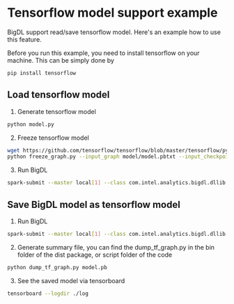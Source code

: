 # Tensorflow model support example
BigDL support read/save tensorflow model. Here's an example how to use this feature.

Before you run this example, you need to install tensorflow on your machine. This can be simply done
by

```bash
pip install tensorflow
```

## Load tensorflow model
1. Generate tensorflow model
```bash
python model.py
```

2. Freeze tensorflow model
```bash
wget https://github.com/tensorflow/tensorflow/blob/master/tensorflow/python/tools/freeze_graph.py
python freeze_graph.py --input_graph model/model.pbtxt --input_checkpoint model/model.chkp --output_node_names="LeNet/fc4/BiasAdd" --output_graph "model.pb"
```

3. Run BigDL
```bash
spark-submit --master local[1] --class com.intel.analytics.bigdl.dllib.example.tensorflow.loadandsave.Load BigDL_jar_file ./model.pb
```

## Save BigDL model as tensorflow model
1. Run BigDL
```bash
spark-submit --master local[1] --class com.intel.analytics.bigdl.dllib.example.tensorflow.loadandsave.Save BigDL_jar_file
```

2. Generate summary file, you can find the dump_tf_graph.py in the bin folder of the dist package, or script folder of
the code
```bash
python dump_tf_graph.py model.pb
```

3. See the saved model via tensorboard
```bash
tensorboard --logdir ./log
```
